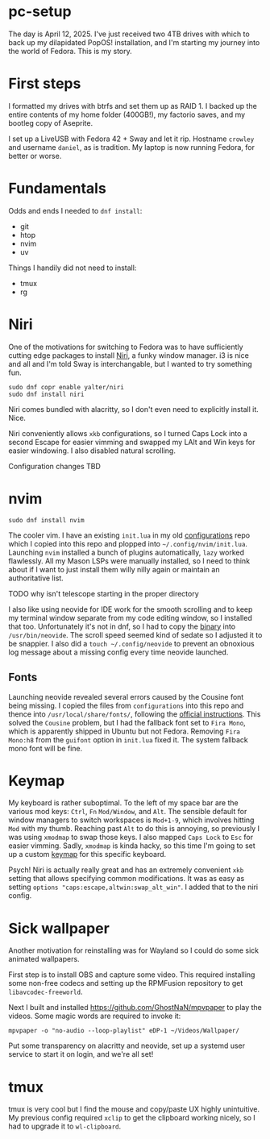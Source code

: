 # pc-setup
The day is April 12, 2025. I've just received two 4TB drives with which to back up my dilapidated PopOS! installation, and I'm starting my journey into the world of Fedora. This is my story.

# First steps
I formatted my drives with btrfs and set them up as RAID 1. I backed up the entire contents of my home folder (400GB!), my factorio saves, and my bootleg copy of Aseprite.

I set up a LiveUSB with Fedora 42 + Sway and let it rip. Hostname `crowley` and username `daniel`, as is tradition. My laptop is now running Fedora, for better or worse.

# Fundamentals
Odds and ends I needed to `dnf install`:
* git
* htop
* nvim
* uv

Things I handily did not need to install:
* tmux
* rg

# Niri
One of the motivations for switching to Fedora was to have sufficiently cutting edge packages to install [Niri](https://github.com/YaLTeR/niri), a funky window manager. i3 is nice and all and I'm told Sway is interchangable, but I wanted to try something fun.
```
sudo dnf copr enable yalter/niri
sudo dnf install niri
```

Niri comes bundled with alacritty, so I don't even need to explicitly install it. Nice.

Niri conveniently allows `xkb` configurations, so I turned Caps Lock into a second Escape for easier vimming and swapped my LAlt and Win keys for easier windowing. I also disabled natural scrolling.

Configuration changes TBD

# nvim
```
sudo dnf install nvim
```
The cooler vim. I have an existing `init.lua` in my old [configurations](https://github.com/dchiquito/configurations/blob/main/home/.config/nvim/init.lua) repo which I copied into this repo and plopped into `~/.config/nvim/init.lua`. Launching `nvim` installed a bunch of plugins automatically, `lazy` worked flawlessly. All my Mason LSPs were manually installed, so I need to think about if I want to just install them willy nilly again or maintain an authoritative list.

TODO why isn't telescope starting in the proper directory

I also like using neovide for IDE work for the smooth scrolling and to keep my terminal window separate from my code editing window, so I installed that too. Unfortunately it's not in dnf, so I had to copy the [binary](https://github.com/neovide/neovide/releases) into `/usr/bin/neovide`. The scroll speed seemed kind of sedate so I adjusted it to be snappier. I also did a `touch ~/.config/neovide` to prevent an obnoxious log message about a missing config every time neovide launched.

## Fonts
Launching neovide revealed several errors caused by the Cousine font being missing. I copied the files from `configurations` into this repo and thence into `/usr/local/share/fonts/`, following the [official instructions](https://docs.fedoraproject.org/en-US/quick-docs/fonts/). This solved the `Cousine` problem, but I had the fallback font set to `Fira Mono`, which is apparently shipped in Ubuntu but not Fedora. Removing `Fira Mono:h8` from the `guifont` option in `init.lua` fixed it. The system fallback mono font will be fine.

# Keymap
My keyboard is rather suboptimal. To the left of my space bar are the various mod keys: `Ctrl`, `Fn` `Mod/Window`, and `Alt`. The sensible default for window managers to switch workspaces is `Mod+1-9`, which involves hitting `Mod` with my thumb. Reaching past `Alt` to do this is annoying, so previously I was using `xmodmap` to swap those keys. I also mapped `Caps Lock` to `Esc` for easier vimming. Sadly, `xmodmap` is kinda hacky, so this time I'm going to set up a custom [keymap](https://wiki.archlinux.org/title/Linux_console/Keyboard_configuration#Keymaps) for this specific keyboard.

Psych! Niri is actually really great and has an extremely convenient `xkb` setting that allows specifying common modifications. It was as easy as setting `options "caps:escape,altwin:swap_alt_win"`. I added that to the niri config.

# Sick wallpaper
Another motivation for reinstalling was for Wayland so I could do some sick animated wallpapers.

First step is to install OBS and capture some video. This required installing some non-free codecs and setting up the RPMFusion repository to get `libavcodec-freeworld`.

Next I built and installed https://github.com/GhostNaN/mpvpaper to play the videos. Some magic words are required to invoke it:
```
mpvpaper -o "no-audio --loop-playlist" eDP-1 ~/Videos/Wallpaper/
```

Put some transparency on alacritty and neovide, set up a systemd user service to start it on login, and we're all set!

# tmux
tmux is very cool but I find the mouse and copy/paste UX highly unintuitive. My previous config required `xclip` to get the clipboard working nicely, so I had to upgrade it to `wl-clipboard`.

